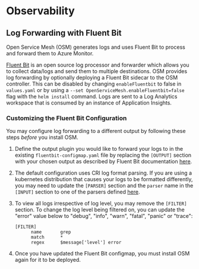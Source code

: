 # Observability

## Log Forwarding with Fluent Bit
Open Service Mesh (OSM) generates logs and uses Fluent Bit to process and forward them to Azure Monitor. 

[Fluent Bit](https://fluentbit.io/) is an open source log processor and forwarder which allows you to collect data/logs and send them to multiple destinations. OSM provides log forwarding by optionally deploying a Fluent Bit sidecar to the OSM controller. This can be disabled by changing `enableFluentbit` to false in `values.yaml` or by using a `--set OpenServiceMesh.enableFluentbit=false` flag with the `helm install` command. Logs are sent to a Log Analytics workspace that is consumed by an instance of Application Insights. 

### Customizing the Fluent Bit Configuration
You may configure log forwarding to a different output by following these steps _before_ you install OSM.

1. Define the output plugin you would like to forward your logs to in the existing `fluentbit-configmap.yaml` file by replacing the `[OUTPUT]` section with your chosen output as described by Fluent Bit documentation [here](https://docs.fluentbit.io/manual/v/1.4/pipeline/outputs).

2. The default configuration uses CRI log format parsing. If you are using a kubernetes distribution that causes your logs to be formatted differently, you may need to update the `[PARSER]` section and the `parser` name in the `[INPUT]` section to one of the parsers defined [here](https://github.com/fluent/fluent-bit/blob/master/conf/parsers.conf).

3. To view all logs irrespective of log level, you may remove the `[FILTER]` section. To change the log level being filtered on, you can update the "error" value below to "debug", "info", "warn", "fatal", "panic" or "trace":
   ```    
   [FILTER]
         name       grep
         match      *
         regex      $message['level'] error
   ```

4. Once you have updated the Fluent Bit configmap, you must install OSM again for it to be deployed.

